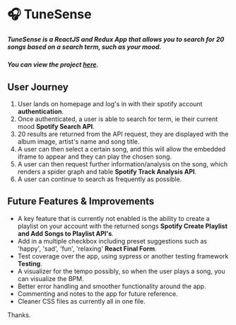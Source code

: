 # 🎧 TuneSense

##### TuneSense is a ReactJS and Redux App that allows you to search for 20 songs based on a search term, such as your mood.
##### You can view the project [here](https://tunesense.herokuapp.com/).

## User Journey
1. User lands on homepage and log's in with their spotify account **authentication**.
2. Once authenticated, a user is able to search for term, ie their current mood **Spotify Search API**.
3. 20 results are returned from the API request, they are displayed with the album image, artist's name and song title.
4. A user can then select a certain song, and this will allow the embedded iframe to appear and they can play the chosen song.
5. A user can then request further information/analysis on the song, which renders a spider graph and table **Spotify Track Analysis API**.
6. A user can continue to search as frequently as possible.
## Future Features & Improvements
* A key feature that is currently not enabled is the ability to create a playlist on your account with the returned songs **Spotify Create Playlist and Add Songs to Playlist API's**.
* Add in a multiple checkbox including preset suggestions such as 'happy', 'sad', 'fun', 'relaxing' **React Final Form**.
* Test coverage over the app, using sypress or another testing framework **Testing**.
* A visualizer for the tempo possibly, so when the user plays a song, you can visualize the BPM.
* Better error handling and smoother functionality around the app.
* Commenting and notes to the app for future reference.
* Cleaner CSS files as currently all in one file.

Thanks.
